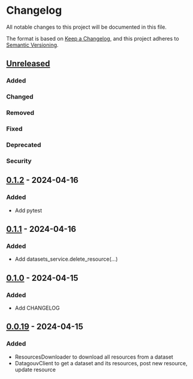 # Changelog

All notable changes to this project will be documented in this file.

The format is based on [Keep a Changelog](https://keepachangelog.com/en/1.1.0/),
and this project adheres to [Semantic Versioning](https://semver.org/spec/v2.0.0.html).

## [Unreleased]

### Added

### Changed
### Removed
### Fixed
### Deprecated
### Security

## [0.1.2] - 2024-04-16
### Added
- Add pytest

## [0.1.1] - 2024-04-16
### Added
- Add datasets_service.delete_resource(...)

## [0.1.0] - 2024-04-15
### Added
- Add CHANGELOG

## [0.0.19] - 2024-04-15
### Added
- ResourcesDownloader to download all resources from a dataset
- DatagouvClient to get a dataset and its resources, post new resource, update resource 


[unreleased]: https://github.com/MaximePawlakFr/datagouv-python/compare/v0.1.2...HEAD
[0.1.2]: https://github.com/MaximePawlakFr/datagouv-python/compare/v0.1.1...v0.1.2
[0.1.1]: https://github.com/MaximePawlakFr/datagouv-python/compare/v0.1.0...v0.1.1
[0.1.0]: https://github.com/MaximePawlakFr/datagouv-python/compare/v0.0.19...v0.1.0
[0.0.19]: https://github.com/MaximePawlakFr/datagouv-python/releases/tag/v0.0.19